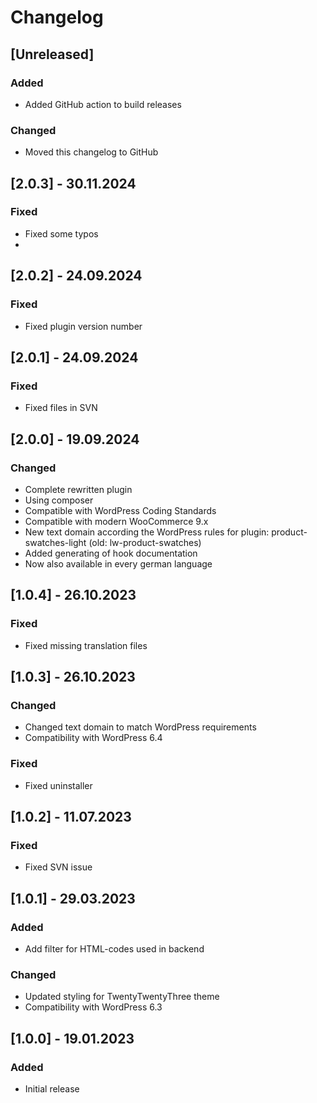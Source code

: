 # Changelog

## [Unreleased]

### Added

- Added GitHub action to build releases

### Changed

- Moved this changelog to GitHub

## [2.0.3] - 30.11.2024

### Fixed

- Fixed some typos
-

## [2.0.2] - 24.09.2024

### Fixed

- Fixed plugin version number

## [2.0.1] - 24.09.2024

### Fixed

- Fixed files in SVN

## [2.0.0] - 19.09.2024

### Changed

- Complete rewritten plugin
- Using composer
- Compatible with WordPress Coding Standards
- Compatible with modern WooCommerce 9.x
- New text domain according the WordPress rules for plugin: product-swatches-light (old: lw-product-swatches)
- Added generating of hook documentation
- Now also available in every german language

## [1.0.4] - 26.10.2023

### Fixed

- Fixed missing translation files

## [1.0.3] - 26.10.2023

### Changed

- Changed text domain to match WordPress requirements
- Compatibility with WordPress 6.4

### Fixed

- Fixed uninstaller

## [1.0.2] - 11.07.2023

### Fixed

- Fixed SVN issue

## [1.0.1] - 29.03.2023

### Added

- Add filter for HTML-codes used in backend

### Changed

- Updated styling for TwentyTwentyThree theme
- Compatibility with WordPress 6.3

## [1.0.0] - 19.01.2023

### Added

- Initial release
